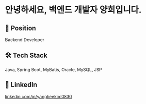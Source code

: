 # 안녕하세요, 백엔드 개발자 양희입니다.

## 💼 Position
Backend Developer

## 🛠 Tech Stack
Java, Spring Boot, MyBatis, Oracle, MySQL, JSP

## 🔗 LinkedIn
[linkedin.com/in/yangheekim0830](https://www.linkedin.com/in/yangheekim0830)
